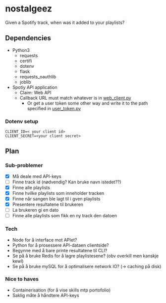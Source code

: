 # nostalgeez

Given a Spotify track, when was it added to your playlists?

## Dependencies

- Python3
  - requests
  - certifi
  - dotenv
  - flask
  - requests_oauthlib
  - joblib
- Spotiy API application
  - Claim: Web API
  - Callback URL must match whatever is in [web_client.py](./web_client.py)
    - Or get a user token some other way and write it to the path specified in [user_token.py](./user_token.py)

### Dotenv setup

```
CLIENT_ID=< your client id>
CLIENT_SECRET=<your client secret>
```

## Plan

### Sub-problemer

- [x] Må deale med API-keys
- [ ] Finne track id (nødvendig? Kan bruke navn istedet??)
- [x] Finne alle playlists
- [x] Finne hvilke playlists som inneholder tracken
- [x] Finne når sangen ble lagt til i gven playlists
- [x] Presentere resultatene til brukeren
- [ ] La brukeren gi en dato
- [ ] Finne alle playlists som fikk en ny track den datoen

### Tech

- Node for å interface mot APIet?
- Python for å prosessere API-dataen clientside?
- Begynne med å bare printe resultatene til CLI?
- Se på å bruke Redis for å lagre playlistesene? (obv overkill men kanskje kewl)
- Se på å bruke mySQL for å optimalisere network IO? (-> caching på disk)

### Nice to haves

- Containerisation (for å vise skills mtp portofolio)
- Saklig måte å håndtere API-keys
